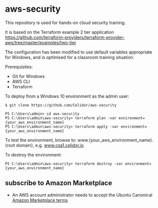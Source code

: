 # aws-security
This repository is used for hands-on cloud security training.

It is based on the Terraform example 2 tier application https://github.com/terraform-providers/terraform-provider-aws/tree/master/examples/two-tier

The configuration has been modified to use default variables appropriate for Windows, and is optimised for a classroom training situation.

Prerequisites:
* Git for Windows
* AWS CLI
* Terraform

To deploy from a Windows 10 environment as the admin user:

```
$ git clone https://github.com/Celidor/aws-security

PS C:\Users\admin> cd aws-security
PS C:\Users\admin\aws-security> terraform plan -var environment={your_aws_environment_name}
PS C:\Users\admin\aws-security> terraform apply -var environment={your_aws_environment_name}
```
To test the environment, browse to: www.{your_aws_environment_name}.{root domain}, e.g. www.csa1.celidor.io

To destroy the environment:

```
PS C:\Users\admin\aws-security> terraform destroy -var environment={your_aws_environment_name}
```

## subscribe to Amazon Marketplace
* An AWS account administrator needs to accept the Ubuntu Canonical [Amazon Marketplace terms](https://aws.amazon.com/marketplace/pp?sku=a8jyynf4hjutohctm41o2z18m)
